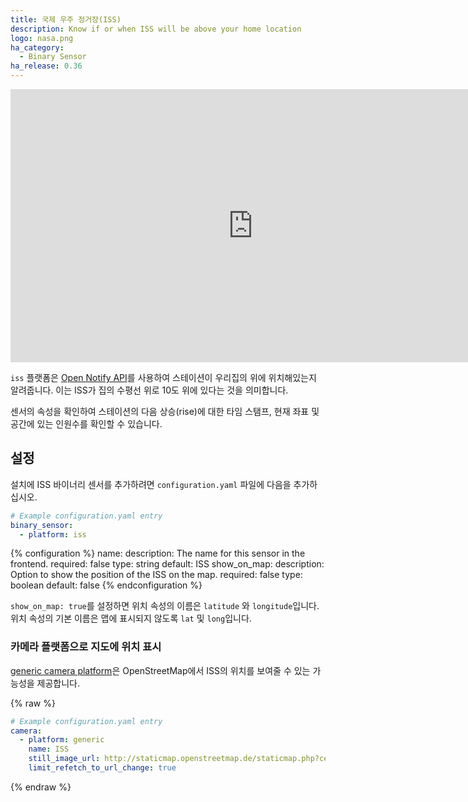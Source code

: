 ```yaml
---
title: 국제 우주 정거장(ISS)
description: Know if or when ISS will be above your home location
logo: nasa.png
ha_category:
  - Binary Sensor
ha_release: 0.36
---
```


<div class='videoWrapper'>
<iframe width="776" height="437" src="https://www.youtube.com/embed/0DXHAU223E8" frameborder="0" allow="accelerometer; autoplay; encrypted-media; gyroscope; picture-in-picture" allowfullscreen></iframe>
</div>

`iss` 플랫폼은 [Open Notify API](http://open-notify.org/Open-Notify-API/ISS-Location-Now/)를 사용하여 스테이션이 우리집의 위에 위치해있는지 알려줍니다.
이는 ISS가 집의 수평선 위로 10도 위에 있다는 것을 의미합니다.

센서의 속성을 확인하여 스테이션의 다음 상승(rise)에 대한 타임 스탬프, 현재 좌표 및 공간에 있는 인원수를 확인할 수 있습니다.

## 설정

설치에 ISS 바이너리 센서를 추가하려면 `configuration.yaml` 파일에 다음을 추가하십시오.

```yaml
# Example configuration.yaml entry
binary_sensor:
  - platform: iss
```

{% configuration %}
name:
  description: The name for this sensor in the frontend.
  required: false
  type: string
  default: ISS
show_on_map:
  description: Option to show the position of the ISS on the map.
  required: false
  type: boolean
  default: false
{% endconfiguration %}

<div class='note warning'>

`show_on_map: true`를 설정하면 위치 속성의 이름은 `latitude` 와 `longitude`입니다.
위치 속성의 기본 이름은 맵에 표시되지 않도록 `lat` 및 `long`입니다.

</div>

### 카메라 플랫폼으로 지도에 위치 표시

[generic camera platform](/integrations/mjpeg)은 OpenStreetMap에서 ISS의 위치를 ​​보여줄 수 있는 가능성을 제공합니다.

{% raw %}
```yaml
# Example configuration.yaml entry
camera:
  - platform: generic
    name: ISS
    still_image_url: http://staticmap.openstreetmap.de/staticmap.php?center={{ state_attr('binary_sensor.iss', 'lat') }},{{ state_attr('binary_sensor.iss', 'long') }}&zoom=4&size=865x512&maptype=mapnik&markers={{ state_attr('binary_sensor.iss', 'lat') }},{{ state_attr('binary_sensor.iss', 'long') }},lightblue
    limit_refetch_to_url_change: true
```
{% endraw %}
